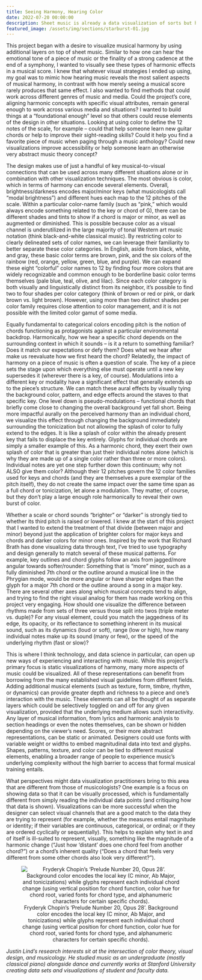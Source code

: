 ```yaml
---
title: Seeing Harmony, Hearing Color
date: 2022-07-20 00:00:00
description: Sheet music is already a data visualization of sorts but how can additional information be layered onto a score? Justin Lind explores the use of color and symbols to unlock patterns in how we perceive music.
featured_image: /assets/img/sections/starburst-01.jpg
---
```


This project began with a desire to visualize musical harmony by using additional layers on top of sheet music. Similar to how one can hear the emotional tone of a piece of music or the finality of a strong cadence at the end of a symphony, I wanted to visually see these types of harmonic effects in a musical score. I knew that whatever visual strategies I ended up using, my goal was to mimic how hearing music reveals the most salient aspects of musical harmony, in contrast with how merely seeing a musical score rarely produces that same effect. I also wanted to find methods that could work across different genres of music and media. Could the project’s core, aligning harmonic concepts with specific visual attributes, remain general enough to work across various media and situations? I wanted to build things at a “foundational enough” level so that others could reuse elements of the design in other situations. Looking at using color to define the 12 notes of the scale, for example – could that help someone learn new guitar chords or help to improve their sight-reading skills? Could it help you find a favorite piece of music when paging through a music anthology? Could new visualizations improve accessibility or help someone learn an otherwise very abstract music theory concept?

The design makes use of just a handful of key musical-to-visual connections that can be used across many different situations alone or in combination with other visualization techniques. The most obvious is color, which in terms of harmony can encode several elements. Overall, brightness/darkness encodes major/minor keys (what musicologists call “modal brightness”) and different hues each map to the 12 pitches of the scale. Within a particular color-name family (such as “pink,” which would always encode something related to the key or chord of G), there can be different shades and tints to show if a chord is major or minor, as well as augmented or diminished. This is possible because color as a visual channel is underutilized in the large majority of tonal Western art music notation (think black-and-white classical music). By restricting color to clearly delineated sets of color names, we can leverage their familiarity to better separate these color categories. In English, aside from black, white, and gray, these basic color terms are brown, pink, and the six colors of the rainbow (red, orange, yellow, green, blue, and purple). We can expand these eight “colorful” color names to 12 by finding four more colors that are widely recognizable and common enough to be borderline basic color terms themselves (pale blue, teal, olive, and lilac). Since each color category is both visually and linguistically distinct from its neighbor, it’s possible to find two to four shades per color category (think of brown or red or pink, or dark brown vs. light brown). However, using more than two distinct shades per color family requires close attention to color management, and it is not possible with the limited color gamut of some media.

Equally fundamental to categorical colors encoding pitch is the notion of chords functioning as protagonists against a particular environmental backdrop. Harmonically, how we hear a specific chord depends on the surrounding context in which it sounds – is it a return to something familiar? Does it match our expectations or defy them? Does what we hear after make us reevaluate how we first heard the chord? Relatedly, the impact of harmony on a piece of music is often a question of scale. The key of a piece sets the stage upon which everything else must operate until a new key supersedes it (wherever there is a key, of course). Modulations into a different key or modality have a significant effect that generally extends up to the piece’s structure. We can match these aural effects by visually tying the background color, pattern, and edge effects around the staves to that specific key. One level down is pseudo-modulations – functional chords that briefly come close to changing the overall background yet fall short. Being more impactful aurally on the perceived harmony than an individual chord, we visualize this effect through changing the background immediately surrounding the tonicization but not allowing the splash of color to fully extend to the edges. It is like a splash of color within the already present key that fails to displace the key entirely. Glyphs for individual chords are simply a smaller example of this. As a harmonic chord, they exert their own splash of color that is greater than just their individual notes alone (which is why they are made up of a single color rather than three or more colors). Individual notes are yet one step further down this continuum; why not ALSO give them color? Although their 12 pitches govern the 12 color families used for keys and chords (and they are themselves a pure exemplar of the pitch itself), they do not create the same impact over the same time span as a full chord or tonicization, let alone a modulation. They matter, of course, but they don’t play a large enough role harmonically to reveal their own burst of color.

Whether a scale or chord sounds “brighter” or “darker” is strongly tied to whether its third pitch is raised or lowered. I knew at the start of this project that I wanted to extend the treatment of that divide (between major and minor) beyond just the application of brighter colors for major keys and chords and darker colors for minor ones. Inspired by the work that Richard Brath has done visualizing data through text, I’ve tried to use typography and design generally to match several of these musical patterns. For example, key outlines and chord glyphs follow an axis from jagged/more angular towards softer/rounder: Something that is “more” minor, such as a fully diminished 7th chord or the outline around a musical line in the Phrygian mode, would be more angular or have sharper edges than the glyph for a major 7th chord or the outline around a song in a major key. There are several other axes along which musical concepts tend to align, and trying to find the right visual analog for them has made working on this project very engaging. How should one visualize the difference between rhythms made from sets of three versus those split into twos (triple meter vs. duple)? For any visual element, could you match the jaggedness of its edge, its opacity, or its reflectance to something inherent in its musical sound, such as its dynamics (loud or soft), range (low or high), how many individual notes make up its sound (many or few), or the speed of the underlying rhythm (fast or slow)?

This is where I think technology, and data science in particular, can open up new ways of experiencing and interacting with music. While this project’s primary focus is static visualizations of harmony, many more aspects of music could be visualized. All of these representations can benefit from borrowing from the many established visual guidelines from different fields. Adding additional musical elements (such as texture, form, timbre, rhythm, or dynamics) can provide greater depth and richness to a piece and one’s interaction with the music. These elements can all be thought of as separate layers which could be selectively toggled on and off for any given visualization, provided that the underlying medium allows such interactivity. Any layer of musical information, from lyrics and harmonic analysis to section headings or even the notes themselves, can be shown or hidden depending on the viewer’s need. Scores, or their more abstract representations, can be static or animated. Designers could use fonts with variable weight or widths to embed magnitudinal data into text and glyphs. Shapes, patterns, texture, and color can be tied to different musical elements, enabling a broader range of people to experience music’s underlying complexity without the high barrier to access that formal musical training entails.

What perspectives might data visualization practitioners bring to this area that are different from those of musicologists? One example is a focus on showing data so that it can be visually processed, which is fundamentally different from simply reading the individual data points (and critiquing how that data is shown). Visualizations can be more successful when the designer can select visual channels that are a good match to the data they are trying to represent (for example, whether the measures entail magnitude or identity; if their variables are continuous, categorical, or ordinal; or if they are ordered cyclically or sequentially). This helps to explain why text in and of itself is ill-suited to represent, visually, something like the magnitude of a harmonic change (“Just how ‘distant’ does one chord feel from another chord?”) or a chord’s inherent quality (“Does a chord that feels very different from some other chords also look very different?”).

<center>
<figure>
	<img src="../assets/img/posts/lind_image_1Chopin Op28 No20 draft with color legend V6.jpg" alt="Fryderyk Chopin’s ‘Prelude Number 20, Opus 28’. Background color encodes the local key (C minor, Ab Major, and tonicizations) while glyphs represent each individual chord change (using vertical position for chord function, color hue for chord root, varied fonts for chord type, and alphanumeric characters for certain specific chords).">
	<figcaption>Fryderyk Chopin’s ‘Prelude Number 20, Opus 28’. Background color encodes the local key (C minor, Ab Major, and tonicizations) while glyphs represent each individual chord change (using vertical position for chord function, color hue for chord root, varied fonts for chord type, and alphanumeric characters for certain specific chords).</figcaption>
</figure>
</center>

*Justin Lind’s research interests sit at the intersection of color theory, visual design, and musicology. He studied music as an undergraduate (mostly classical piano) alongside dance and currently works at Stanford University creating data sets and visualizations of student and faculty data.*